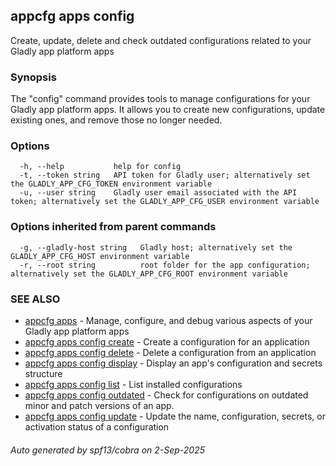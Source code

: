 ## appcfg apps config

Create, update, delete and check outdated configurations related to your Gladly app platform apps

### Synopsis

The "config" command provides tools to manage configurations for your Gladly app platform apps. It allows you to create new configurations, update existing ones, and remove those no longer needed.

### Options

```
  -h, --help           help for config
  -t, --token string   API token for Gladly user; alternatively set the GLADLY_APP_CFG_TOKEN environment variable
  -u, --user string    Gladly user email associated with the API token; alternatively set the GLADLY_APP_CFG_USER environment variable
```

### Options inherited from parent commands

```
  -g, --gladly-host string   Gladly host; alternatively set the GLADLY_APP_CFG_HOST environment variable
  -r, --root string          root folder for the app configuration; alternatively set the GLADLY_APP_CFG_ROOT environment variable
```

### SEE ALSO

* [appcfg apps](appcfg_apps.md)	 - Manage, configure, and debug various aspects of your Gladly app platform apps
* [appcfg apps config create](appcfg_apps_config_create.md)	 - Create a configuration for an application
* [appcfg apps config delete](appcfg_apps_config_delete.md)	 - Delete a configuration from an application
* [appcfg apps config display](appcfg_apps_config_display.md)	 - Display an app's configuration and secrets structure
* [appcfg apps config list](appcfg_apps_config_list.md)	 - List installed configurations
* [appcfg apps config outdated](appcfg_apps_config_outdated.md)	 - Check for configurations on outdated minor and patch versions of an app.
* [appcfg apps config update](appcfg_apps_config_update.md)	 - Update the name, configuration, secrets, or activation status of a configuration

###### Auto generated by spf13/cobra on 2-Sep-2025

